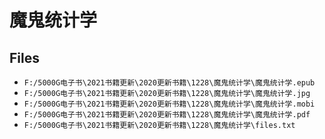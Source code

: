 # 魔鬼统计学

## Files

- `F:/5000G电子书\2021书籍更新\2020更新书籍\1228\魔鬼统计学\魔鬼统计学.epub`
- `F:/5000G电子书\2021书籍更新\2020更新书籍\1228\魔鬼统计学\魔鬼统计学.jpg`
- `F:/5000G电子书\2021书籍更新\2020更新书籍\1228\魔鬼统计学\魔鬼统计学.mobi`
- `F:/5000G电子书\2021书籍更新\2020更新书籍\1228\魔鬼统计学\魔鬼统计学.pdf`
- `F:/5000G电子书\2021书籍更新\2020更新书籍\1228\魔鬼统计学\files.txt`
